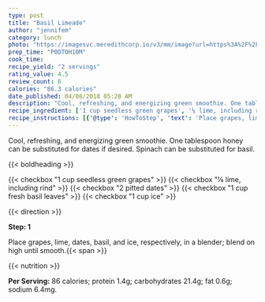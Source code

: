 ```yaml
---
type: post
title: "Basil Limeade"
author: "jennifem"
category: lunch
photo: "https://imagesvc.meredithcorp.io/v3/mm/image?url=https%3A%2F%2Fimages.media-allrecipes.com%2Fuserphotos%2F1107262.jpg"
prep_time: "P0DT0H10M"
cook_time: 
recipe_yield: "2 servings"
rating_value: 4.5
review_count: 6
calories: "86.3 calories"
date_published: 04/08/2018 05:28 AM
description: "Cool, refreshing, and energizing green smoothie. One tablespoon honey can be substituted for dates if desired. Spinach can be substituted for basil."
recipe_ingredient: ['1 cup seedless green grapes', '⅛ lime, including rind', '2 pitted dates', '1 cup fresh basil leaves', '1 cup ice']
recipe_instructions: [{'@type': 'HowToStep', 'text': 'Place grapes, lime, dates, basil, and ice, respectively, in a blender; blend on high until smooth.\n'}]
---
```


Cool, refreshing, and energizing green smoothie. One tablespoon honey can be substituted for dates if desired. Spinach can be substituted for basil. 

{{< boldheading >}}

{{< checkbox "1 cup seedless green grapes" >}}
{{< checkbox "⅛  lime, including rind" >}}
{{< checkbox "2  pitted dates" >}}
{{< checkbox "1 cup fresh basil leaves" >}}
{{< checkbox "1 cup ice" >}}


{{< direction >}}

**Step: 1**

Place grapes, lime, dates, basil, and ice, respectively, in a blender; blend on high until smooth.{{< span >}}

{{< nutrition >}}

**Per Serving:** 86 calories; protein 1.4g; carbohydrates 21.4g; fat 0.6g; sodium 6.4mg.
